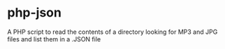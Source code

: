 # php-json

A PHP script to read the contents of a directory looking for MP3 and JPG files and list them in a .JSON file
